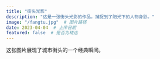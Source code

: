 ```yaml
---
title: "街头光影"
description: "这是一张街头光影的作品，捕捉到了阳光下的人物身影。"
image: "/fangtu.jpg"  # 图片路径
date: 2023-04-04  # 上传日期
featured: false  # 是否为精选
---
```


这张图片展现了城市街头的一个经典瞬间。
